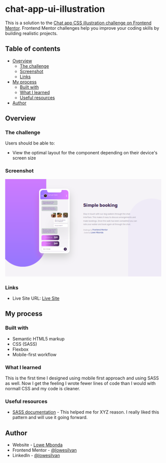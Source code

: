 # chat-app-ui-illustration

This is a solution to the [Chat app CSS illustration challenge on Frontend Mentor](https://www.frontendmentor.io/challenges/chat-app-css-illustration-O5auMkFqY). Frontend Mentor challenges help you improve your coding skills by building realistic projects. 

## Table of contents

- [Overview](#overview)
  - [The challenge](#the-challenge)
  - [Screenshot](#screenshot)
  - [Links](#links)
- [My process](#my-process)
  - [Built with](#built-with)
  - [What I learned](#what-i-learned)
  - [Useful resources](#useful-resources)
- [Author](#author)

## Overview

### The challenge

Users should be able to:

- View the optimal layout for the component depending on their device's screen size

### Screenshot

![](/images/chatScreenshot.png)

### Links

- Live Site URL: [Live Site](https://relaxed-selkie-99fb71.netlify.app/)

## My process

### Built with

- Semantic HTML5 markup
- CSS (SASS)
- Flexbox
- Mobile-first workflow


### What I learned

This is the first time I designed using mobile first approach and using SASS as well. Now I get the feeling I wrote fewer lines of code than I would with normall CSS and my code is cleaner.


### Useful resources

- [SASS documentation](https://sass-lang.com/guide) - This helped me for XYZ reason. I really liked this pattern and will use it going forward.

## Author

- Website - [Lowe Mbonda](https://lowesilvan.github.io/Portfolio/)
- Frontend Mentor - [@lowesilvan](https://www.frontendmentor.io/profile/lowesilvan)
- LinkedIn - [@lowesilvan](https://www.linkedin.com/in/lowesilvan)

